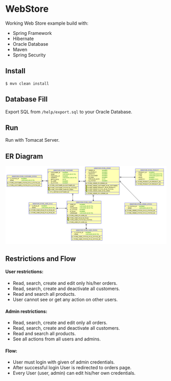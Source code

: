 # WebStore
Working Web Store example build with:
- Spring Framework
- Hibernate
- Oracle Database
- Maven
- Spring Security

## Install
```
$ mvn clean install 
```

## Database Fill
Export SQL from ```/help/export.sql``` to your Oracle Database.

## Run
Run with Tomacat Server.

## ER Diagram
![alt tag](/help/ER-Diagram.PNG)


## Restrictions and Flow
#### User restrictions: 
+ Read, search, create and edit only his/her orders.<br />
+ Read, search, create and deactivate all customers.<br />
+ Read and search all products.<br />
+ User cannot see or get any action on other users.<br />

#### Admin restrictions:
+ Read, search, create and edit only all orders.<br />
+ Read, search, create and deactivate all customers.<br />
+ Read and search all products.<br />
+ See all actions from all users and admins.<br />

#### Flow:
+ User must login with given of admin credentials. <br />
+ After successful login User is redirected to orders page.<br />
+ Every User (user, admin) can edit his/her own credentials. <br />


